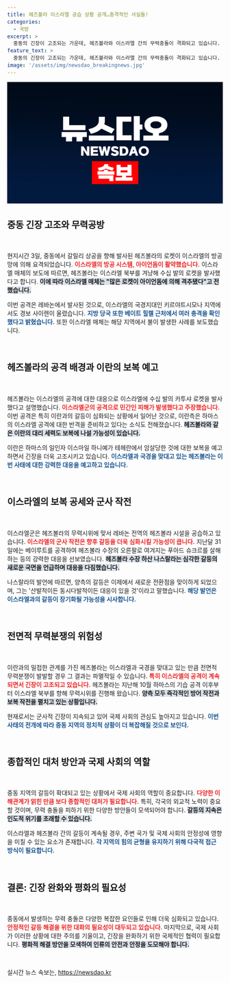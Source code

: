```yaml
---
title: 헤즈볼라 이스라엘 공습 상황 공개…충격적인 사실들!
categories:
  - 국방
excerpt: >
  중동의 긴장이 고조되는 가운데, 헤즈볼라와 이스라엘 간의 무력충돌이 격화되고 있습니다. 헤즈볼라는 이스라엘 북부를 겨냥해 수십 발의 로켓을 발사했으며, 이란은 보복의 칼을 갈고 있습니다. 전면전의 위험이 대두되는 이 시점, 중동의 운명이 어떻게 될지 주목해야 할 때입니다.
feature_text: >
  중동의 긴장이 고조되는 가운데, 헤즈볼라와 이스라엘 간의 무력충돌이 격화되고 있습니다. 헤즈볼라는 이스라엘 북부를 겨냥해 수십 발의 로켓을 발사했으며, 이란은 보복의 칼을 갈고 있습니다. 전면전의 위험이 대두되는 이 시점, 중동의 운명이 어떻게 될지 주목해야 할 때입니다.
image: '/assets/img/newsdao_breakingnews.jpg'
---
```


<p><img src="/assets/img/newsdao_breakingnews.jpg" alt="firstkoreanews 속보" /></p>

<h2 data-ke-size="size26">중동 긴장 고조와 무력공방</h2>

<p data-ke-size="size16">&nbsp;</p>

<p>현지시간 3일, 중동에서 갈릴리 상공을 향해 발사된 헤즈볼라의 로켓이 이스라엘의 방공망에 의해 요격되었습니다. <b><span style="color: #ee2323;">이스라엘의 방공 시스템, 아이언돔이 활약했습니다.</span></b> 이스라엘 매체의 보도에 따르면, 헤즈볼라는 이스라엘 북부를 겨냥해 수십 발의 로켓을 발사했다고 합니다. <b><span style="background-color: #21538527;">이에 따라 이스라엘 매체는 "많은 로켓이 아이언돔에 의해 격추됐다"고 전했습니다.</span></b> </p>

<p>이번 공격은 레바논에서 발사된 것으로, 이스라엘의 국경지대인 키르야트시모나 지역에서도 경보 사이렌이 울렸습니다. <b><span style="color: #1a5490;">지방 당국 또한 베이트 힐렐 근처에서 여러 충격을 확인했다고 밝혔습니다.</span></b> 또한 이스라엘 매체는 해당 지역에서 불이 발생한 사례를 보도했습니다.</p>

<p data-ke-size="size16">&nbsp;</p>

<h2 data-ke-size="size26">헤즈볼라의 공격 배경과 이란의 보복 예고</h2>

<p data-ke-size="size16">&nbsp;</p>

<p>헤즈볼라는 이스라엘의 공격에 대한 대응으로 이스라엘에 수십 발의 카투샤 로켓을 발사했다고 설명했습니다. <b><span style="color: #ee2323;">이스라엘군의 공격으로 민간인 피해가 발생했다고 주장했습니다.</span></b> 이번 공격은 특히 이란과의 갈등이 심화되는 상황에서 일어난 것으로, 이란측은 하마스의 이스라엘 공격에 대한 반격을 준비하고 있다는 소식도 전해졌습니다. <b><span style="background-color: #21538527;">헤즈볼라와 같은 이란의 대리 세력도 보복에 나설 가능성이 있습니다.</span></b></p>

<p>이란은 하마스의 일인자 이스마일 하니예가 테헤란에서 암살당한 것에 대한 보복을 예고하면서 긴장을 더욱 고조시키고 있습니다. <b><span style="color: #1a5490;">이스라엘과 국경을 맞대고 있는 헤즈볼라는 이번 사태에 대한 강력한 대응을 예고하고 있습니다.</span></b> </p>

<p data-ke-size="size16">&nbsp;</p>

<h2 data-ke-size="size26">이스라엘의 보복 공세와 군사 작전</h2>

<p data-ke-size="size16">&nbsp;</p>

<p>이스라엘군은 헤즈볼라의 무력시위에 맞서 레바논 전역의 헤즈볼라 시설을 공습하고 있습니다. <b><span style="color: #ee2323;">이스라엘의 군사 작전은 향후 갈등을 더욱 심화시킬 가능성이 큽니다.</span></b> 지난달 31일에는 베이루트를 공격하여 헤즈볼라 수장의 오른팔로 여겨지는 푸아드 슈크르를 살해하는 등의 강력한 대응을 선보였습니다. <b><span style="background-color: #21538527;">헤즈볼라 수장 하산 나스랄라는 심각한 갈등의 새로운 국면을 언급하며 대응을 다짐했습니다.</span></b></p>

<p>나스랄라의 발언에 따르면, 양측의 갈등은 이제에서 새로운 전환점을 맞이하게 되었으며, 그는 '산발적이든 동시다발적이든 대응이 있을 것'이라고 말했습니다. <b><span style="color: #1a5490;">해당 발언은 이스라엘과의 갈등이 장기화될 가능성을 시사합니다.</span></b></p>

<p data-ke-size="size16">&nbsp;</p>

<h2 data-ke-size="size26">전면적 무력분쟁의 위험성</h2>

<p data-ke-size="size16">&nbsp;</p>

<p>이란과의 밀접한 관계를 가진 헤즈볼라는 이스라엘과 국경을 맞대고 있는 만큼 전면적 무력분쟁이 발발할 경우 그 결과는 파멸적일 수 있습니다. <b><span style="color: #ee2323;">특히 이스라엘의 공격이 계속되면서 긴장이 고조되고 있습니다.</span></b> 헤즈볼라는 지난해 10월 하마스의 기습 공격 이후부터 이스라엘 북부를 향해 무력시위를 진행해 왔습니다. <b><span style="background-color: #21538527;">양측 모두 즉각적인 방어 작전과 보복 작전을 펼치고 있는 상황입니다.</span></b> </p>

<p>현재로서는 군사적 긴장이 지속되고 있어 국제 사회의 관심도 높아지고 있습니다. <b><span style="color: #1a5490;">이번 사태의 전개에 따라 중동 지역의 정치적 상황이 더 복잡해질 것으로 보인다.</span></b> </p>

<p data-ke-size="size16">&nbsp;</p>

<h2 data-ke-size="size26">종합적인 대처 방안과 국제 사회의 역할</h2>

<p data-ke-size="size16">&nbsp;</p>

<p>중동 지역의 갈등이 확대되고 있는 상황에서 국제 사회의 역할이 중요합니다. <b><span style="color: #ee2323;">다양한 이해관계가 얽힌 만큼 보다 종합적인 대처가 필요합니다.</span></b> 특히, 각국의 외교적 노력이 중요할 것이며, 무력 충돌을 피하기 위한 다양한 방안들이 모색되어야 합니다. <b><span style="background-color: #21538527;">갈등의 지속은 인도적 위기를 초래할 수 있습니다.</span></b></p>

<p>이스라엘과 헤즈볼라 간의 갈등이 계속될 경우, 주변 국가 및 국제 사회의 안정성에 영향을 미칠 수 있는 요소가 존재합니다. <b><span style="color: #1a5490;">각 지역의 힘의 균형을 유지하기 위해 다국적 접근 방식이 필요합니다.</span></b> </p>

<p data-ke-size="size16">&nbsp;</p>

<h2 data-ke-size="size26">결론: 긴장 완화와 평화의 필요성</h2>

<p data-ke-size="size16">&nbsp;</p>

<p>중동에서 발생하는 무력 충돌은 다양한 복잡한 요인들로 인해 더욱 심화되고 있습니다. <b><span style="color: #ee2323;">안정적인 갈등 해결을 위한 대화의 필요성이 대두되고 있습니다.</span></b> 마지막으로, 국제 사회가 이러한 상황에 대한 주의를 기울이고, 긴장을 완화하기 위한 국제적인 협력이 필요합니다. <b><span style="background-color: #21538527;">평화적 해결 방안을 모색하여 인류의 안전과 안정을 도모해야 합니다.</span></b> </p>

<p data-ke-size="size16">&nbsp;</p>
실시간 뉴스 속보는, <a href="https://newsdao.kr" rel="dofollow">https://newsdao.kr</a>


